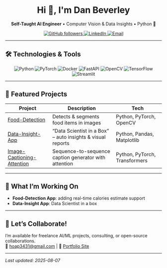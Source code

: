 <!-- HEADER / HERO -->
<h1 align="center">Hi 👋, I'm Dan Beverley</h1>
<p align="center">
  <strong>Self-Taught AI Engineer</strong> • Computer Vision & Data Insights • Python 🐍
</p>

<!-- BADGES -->
<p align="center">
  <a href="https://github.com/DanBeverley">
    <img alt="GitHub followers" src="https://img.shields.io/github/followers/DanBeverley?style=social"/>
  </a>
  <a href="https://linkedin.com/in/hoap3431">
    <img alt="LinkedIn" src="https://img.shields.io/badge/LinkedIn-DanBeverley-blue?logo=linkedin"/>
  </a>
  <a href="mailto:hoap3431@gmail.com">
    <img alt="Email" src="https://img.shields.io/badge/Email-hoap3431%40gmail.com-c14438?logo=gmail"/>
  </a>
</p>

---

## 🛠️ Technologies & Tools
<p align="center">
  <img alt="Python" src="https://img.shields.io/badge/Python-3776AB?logo=python&logoColor=white"/>
  <img alt="PyTorch" src="https://img.shields.io/badge/PyTorch-EE4C2C?logo=pytorch&logoColor=white"/>
  <img alt="Docker" src="https://img.shields.io/badge/Docker-2496ED?logo=docker&logoColor=white"/>
  <img alt="FastAPI" src="https://img.shields.io/badge/FastAPI-009688?logo=fastapi&logoColor=white"/>
  <img alt="OpenCV" src="https://img.shields.io/badge/OpenCV-5C3EE8?logo=opencv&logoColor=white"/>
  <img alt="TensorFlow" src="https://img.shields.io/badge/TensorFlow-FF6F00?logo=tensorflow&logoColor=white"/>
  <img alt="Streamlit" src="https://img.shields.io/badge/Streamlit-FF4B4B?logo=streamlit&logoColor=white"/>
</p>

---

## 📂 Featured Projects

| Project                                                    | Description                                               | Tech                         |
|------------------------------------------------------------|-----------------------------------------------------------|------------------------------|
| [Food-Detection](https://github.com/DanBeverley/Food-Detection)                  | Detects & segments food items in images                   | Python, PyTorch, OpenCV      |
| [Data-Insight-App](https://github.com/DanBeverley/Data-Insight-App)             | “Data Scientist in a Box” – auto insights & visual reports | Python, Pandas, Matplotlib   |
| [Image-Captioning-Attention](https://github.com/DanBeverley/Image-Captioning-with-Attention-Mechanism) | Sequence-to-sequence caption generator with attention     | Python, PyTorch, Transformers|

---

## 🚧 What I’m Working On
- **Food-Detection App**: adding real-time calories estimate support
- **Data-Insight App**: Data Scientist in a box

---


## 🤝 Let’s Collaborate!
I’m available for freelance AI/ML projects, consulting, or open-source collaborations.  
📧 hoap3431@gmail.com | 💼 [Portfolio Site](https://danbeverley.dev)

---

*Last updated: 2025-08-07*  
